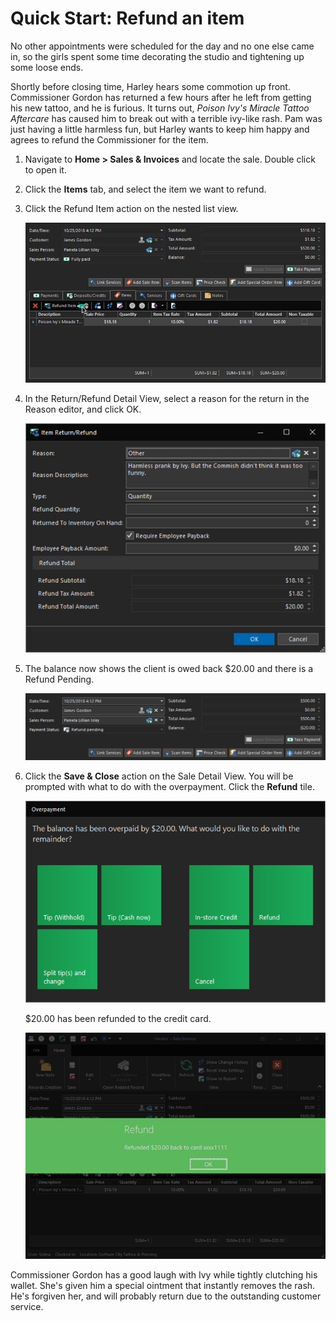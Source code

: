 # Quick Start: Refund an item

No other appointments were scheduled for the day and no one else came in, so the girls spent some time decorating the studio and tightening up some loose ends.

Shortly before closing time, Harley hears some commotion up front. Commissioner Gordon has returned a few hours after he left from getting his new tattoo, and he is furious. It turns out, *Poison Ivy's Miracle Tattoo Aftercare* has caused him to break out with a terrible ivy-like rash. Pam was just having a little harmless fun, but Harley wants to keep him happy and agrees to refund the Commissioner for the item.

1. Navigate to **Home > Sales & Invoices** and locate the sale. Double click to open it.

2. Click the **Items** tab, and select the item we want to refund.

3. Click the Refund Item action on the nested list view.

    ![REV23 Desktop](img/sale_detail_view_refund_item.png)

4. In the Return/Refund Detail View, select a reason for the return in the Reason editor, and click OK.

    ![REV23 Desktop](img/customer_invoice_item_return_refund_detail_view.png)

5. The balance now shows the client is owed back $20.00 and there is a Refund Pending.

    ![REV23 Desktop](img/sale_detail_view_refund_pending.png)

6. Click the **Save & Close** action on the Sale Detail View. You will be prompted with what to do with the overpayment. Click the **Refund** tile.

    ![REV23 Desktop](img/overpayment_refund.png)

    $20.00 has been refunded to the credit card.

    ![REV23 Desktop](img/refund_success.png)

Commissioner Gordon has a good laugh with Ivy while tightly clutching his wallet. She's given him a special ointment that instantly removes the rash. He's forgiven her, and will probably return due to the outstanding customer service.